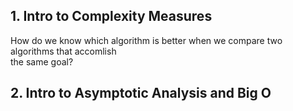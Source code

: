 ## 1. Intro to Complexity Measures
How do we know which algorithm is better when we compare two algorithms that accomlish<br />
the same goal?

## 2. Intro to Asymptotic Analysis and Big O


